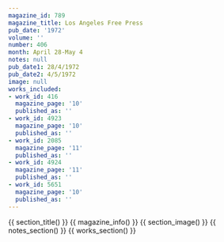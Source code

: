 ```yaml
---
magazine_id: 789
magazine_title: Los Angeles Free Press
pub_date: '1972'
volume: ''
number: 406
month: April 28-May 4
notes: null
pub_date1: 28/4/1972
pub_date2: 4/5/1972
image: null
works_included:
- work_id: 416
  magazine_page: '10'
  published_as: ''
- work_id: 4923
  magazine_page: '10'
  published_as: ''
- work_id: 2085
  magazine_page: '11'
  published_as: ''
- work_id: 4924
  magazine_page: '11'
  published_as: ''
- work_id: 5651
  magazine_page: '10'
  published_as: ''
---
```


{{ section_title() }}
{{ magazine_info() }}
{{ section_image() }}
{{ notes_section() }}
{{ works_section() }}
